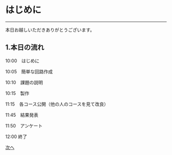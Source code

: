 # はじめに
---
本日お越しいただきありがとうございます。

## 1.本日の流れ
10:00　はじめに　　

10:05　簡単な回路作成　　

10:10　課題の説明

10:15　製作

11:15　各コース公開（他の人のコースを見て改良）

11:45　結果発表

11:50　アンケート

12:00  終了


[次へ](https://junya11.github.io/littlebits/mydemo)